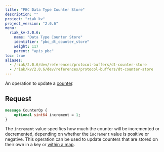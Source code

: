 ```yaml
---
title: "PBC Data Type Counter Store"
description: ""
project: "riak_kv"
project_version: "2.0.6"
menu:
  riak_kv-2.0.6:
    name: "Data Type Counter Store"
    identifier: "pbc_dt_counter_store"
    weight: 117
    parent: "apis_pbc"
toc: true
aliases:
  - /riak/2.0.6/dev/references/protocol-buffers/dt-counter-store
  - /riak/kv/2.0.6/dev/references/protocol-buffers/dt-counter-store
---
```


An operation to update a [counter](/riak/kv/2.0.6/developing/data-types).

## Request

```protobuf
message CounterOp {
    optional sint64 increment = 1;
}
```

The `increment` value specifies how much the counter will be incremented
or decremented, depending on whether the `increment` value is positive
or negative. This operation can be used to update counters that are
stored on their own in a key or [within a map](/riak/kv/2.0.6/developing/api/protocol-buffers/dt-map-store).
